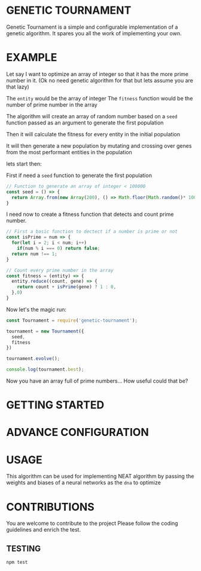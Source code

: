 # GENETIC TOURNAMENT

Genetic Tournament is a simple and configurable implementation of a genetic algorithm.
It spares you all the work of implementing your own.

# EXAMPLE

Let say I want to optimize an array of integer so that it has the more prime number in it. (Ok no need genetic algorithm for that but lets assume you are that lazy)

The `entity` would be the array of integer
The `fitness` function would be the number of prime number in the array

The algorithm will create an array of random number based on a `seed` function passed as an argument to generate the first population

Then it will calculate the fitness for every entity in the initial population

It will then generate a new population by mutating and crossing over genes from the most performant entities in the population

lets start then:

First if need a `seed` function to generate the first population

```javascript
// Function to generate an array of integer < 100000
const seed = () => {
  return Array.from(new Array(200), () => Math.floor(Math.random()* 10000)
}
```

I need now to create a fitness function that detects and count prime number.
```javascript
// First a basic function to dectect if a number is prime or not
const isPrime = num => {
  for(let i = 2; i < num; i++)
    if(num % i === 0) return false;
  return num !== 1;
}

// Count every prime number in the array
const fitness = (entity) => {
  entity.reduce((count, gene) => {
    return count + isPrime(gene) ? 1 : 0,
  },0)
}
```

Now let's the magic run:
```javascript
const Tournament = require('genetic-tournament');

tournament = new Tournament({
  seed,
  fitness
})

tournament.evolve();

console.log(tournament.best);
```

Now you have an array full of prime numbers... How useful could that be?

# GETTING STARTED

# ADVANCE CONFIGURATION



# USAGE
This algorithm can be used for implementing NEAT algorithm by passing the weights and biases of a neural networks as the `dna` to optimize


# CONTRIBUTIONS

You are welcome to contribute to the project
Please follow the coding guidelines and enrich the test.

## TESTING

```sh
npm test
```